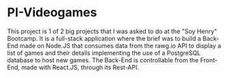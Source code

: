 # PI-Videogames

This project is 1 of 2 big projects that I was asked to do at the "Soy Henry" Bootcamp.
It is a full-stack application where the brief was to build a Back-End made on Node.JS that consumes data from the rawg.io API to display a list of games and their details implementing the use of a PostgreSQL database to host new games. The Back-End is controllable from the Front-End, made with React.JS, through its Rest-API.

